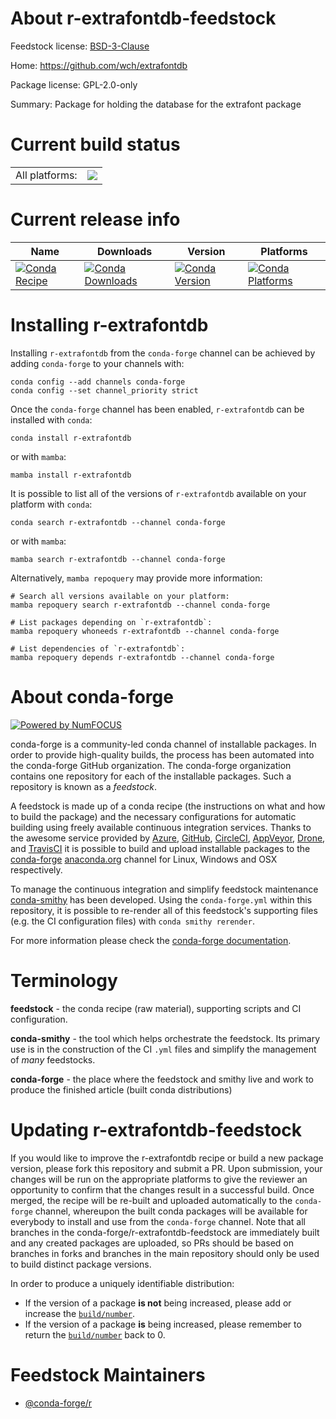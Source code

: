 About r-extrafontdb-feedstock
=============================

Feedstock license: [BSD-3-Clause](https://github.com/conda-forge/r-extrafontdb-feedstock/blob/main/LICENSE.txt)

Home: https://github.com/wch/extrafontdb

Package license: GPL-2.0-only

Summary: Package for holding the database for the extrafont package

Current build status
====================


<table><tr><td>All platforms:</td>
    <td>
      <a href="https://dev.azure.com/conda-forge/feedstock-builds/_build/latest?definitionId=1121&branchName=main">
        <img src="https://dev.azure.com/conda-forge/feedstock-builds/_apis/build/status/r-extrafontdb-feedstock?branchName=main">
      </a>
    </td>
  </tr>
</table>

Current release info
====================

| Name | Downloads | Version | Platforms |
| --- | --- | --- | --- |
| [![Conda Recipe](https://img.shields.io/badge/recipe-r--extrafontdb-green.svg)](https://anaconda.org/conda-forge/r-extrafontdb) | [![Conda Downloads](https://img.shields.io/conda/dn/conda-forge/r-extrafontdb.svg)](https://anaconda.org/conda-forge/r-extrafontdb) | [![Conda Version](https://img.shields.io/conda/vn/conda-forge/r-extrafontdb.svg)](https://anaconda.org/conda-forge/r-extrafontdb) | [![Conda Platforms](https://img.shields.io/conda/pn/conda-forge/r-extrafontdb.svg)](https://anaconda.org/conda-forge/r-extrafontdb) |

Installing r-extrafontdb
========================

Installing `r-extrafontdb` from the `conda-forge` channel can be achieved by adding `conda-forge` to your channels with:

```
conda config --add channels conda-forge
conda config --set channel_priority strict
```

Once the `conda-forge` channel has been enabled, `r-extrafontdb` can be installed with `conda`:

```
conda install r-extrafontdb
```

or with `mamba`:

```
mamba install r-extrafontdb
```

It is possible to list all of the versions of `r-extrafontdb` available on your platform with `conda`:

```
conda search r-extrafontdb --channel conda-forge
```

or with `mamba`:

```
mamba search r-extrafontdb --channel conda-forge
```

Alternatively, `mamba repoquery` may provide more information:

```
# Search all versions available on your platform:
mamba repoquery search r-extrafontdb --channel conda-forge

# List packages depending on `r-extrafontdb`:
mamba repoquery whoneeds r-extrafontdb --channel conda-forge

# List dependencies of `r-extrafontdb`:
mamba repoquery depends r-extrafontdb --channel conda-forge
```


About conda-forge
=================

[![Powered by
NumFOCUS](https://img.shields.io/badge/powered%20by-NumFOCUS-orange.svg?style=flat&colorA=E1523D&colorB=007D8A)](https://numfocus.org)

conda-forge is a community-led conda channel of installable packages.
In order to provide high-quality builds, the process has been automated into the
conda-forge GitHub organization. The conda-forge organization contains one repository
for each of the installable packages. Such a repository is known as a *feedstock*.

A feedstock is made up of a conda recipe (the instructions on what and how to build
the package) and the necessary configurations for automatic building using freely
available continuous integration services. Thanks to the awesome service provided by
[Azure](https://azure.microsoft.com/en-us/services/devops/), [GitHub](https://github.com/),
[CircleCI](https://circleci.com/), [AppVeyor](https://www.appveyor.com/),
[Drone](https://cloud.drone.io/welcome), and [TravisCI](https://travis-ci.com/)
it is possible to build and upload installable packages to the
[conda-forge](https://anaconda.org/conda-forge) [anaconda.org](https://anaconda.org/)
channel for Linux, Windows and OSX respectively.

To manage the continuous integration and simplify feedstock maintenance
[conda-smithy](https://github.com/conda-forge/conda-smithy) has been developed.
Using the ``conda-forge.yml`` within this repository, it is possible to re-render all of
this feedstock's supporting files (e.g. the CI configuration files) with ``conda smithy rerender``.

For more information please check the [conda-forge documentation](https://conda-forge.org/docs/).

Terminology
===========

**feedstock** - the conda recipe (raw material), supporting scripts and CI configuration.

**conda-smithy** - the tool which helps orchestrate the feedstock.
                   Its primary use is in the construction of the CI ``.yml`` files
                   and simplify the management of *many* feedstocks.

**conda-forge** - the place where the feedstock and smithy live and work to
                  produce the finished article (built conda distributions)


Updating r-extrafontdb-feedstock
================================

If you would like to improve the r-extrafontdb recipe or build a new
package version, please fork this repository and submit a PR. Upon submission,
your changes will be run on the appropriate platforms to give the reviewer an
opportunity to confirm that the changes result in a successful build. Once
merged, the recipe will be re-built and uploaded automatically to the
`conda-forge` channel, whereupon the built conda packages will be available for
everybody to install and use from the `conda-forge` channel.
Note that all branches in the conda-forge/r-extrafontdb-feedstock are
immediately built and any created packages are uploaded, so PRs should be based
on branches in forks and branches in the main repository should only be used to
build distinct package versions.

In order to produce a uniquely identifiable distribution:
 * If the version of a package **is not** being increased, please add or increase
   the [``build/number``](https://docs.conda.io/projects/conda-build/en/latest/resources/define-metadata.html#build-number-and-string).
 * If the version of a package **is** being increased, please remember to return
   the [``build/number``](https://docs.conda.io/projects/conda-build/en/latest/resources/define-metadata.html#build-number-and-string)
   back to 0.

Feedstock Maintainers
=====================

* [@conda-forge/r](https://github.com/conda-forge/r/)


